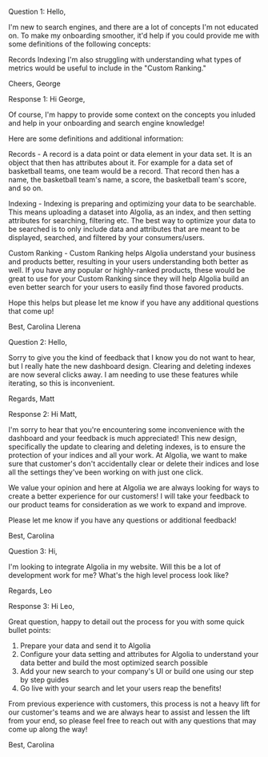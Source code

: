 Question 1: Hello,

I'm new to search engines, and there are a lot of concepts I'm not educated on. To make my onboarding smoother, it'd help if you could provide me with some definitions of the following concepts:

Records
Indexing
I'm also struggling with understanding what types of metrics would be useful to include in the "Custom Ranking."

Cheers, George

Response 1:
Hi George,

Of course, I'm happy to provide some context on the concepts you inluded and help in your onboarding and search engine knowledge! 

Here are some definitions and additional information:

Records - A record is a data point or data element in your data set. It is an object that then has attributes about it. For example for a data set of basketball teams, one team would be a record. That record then has a name, the basketball team's name, a score, the basketball team's score, and so on. 

Indexing - Indexing is preparing and optimizing your data to be searchable. This means uploading a dataset into Algolia, as an index, and then setting attributes for searching, filtering etc. The best way to optimize your data to be searched is to only include data and attributes that are meant to be displayed, searched, and filtered by your consumers/users.

Custom Ranking - Custom Ranking helps Algolia understand your business and products better, resulting in your users understanding both better as well. If you have any popular or highly-ranked products, these would be great to use for your Custom Ranking since they will help Algolia build an even better search for your users to easily find those favored products. 

Hope this helps but please let me know if you have any additional questions that come up!

Best,
Carolina Llerena

Question 2: Hello,

Sorry to give you the kind of feedback that I know you do not want to hear, but I really hate the new dashboard design. Clearing and deleting indexes are now several clicks away. I am needing to use these features while iterating, so this is inconvenient.

Regards, Matt

Response 2:
Hi Matt,

I'm sorry to hear that you're encountering some inconvenience with the dashboard and your feedback is much appreciated! This new design, specifically the update to clearing and deleting indexes, is to ensure the protection of your indices and all your work. At Algolia, we want to make sure that customer's don't accidentally clear or delete their indices and lose all the settings they've been working on with just one click. 

We value your opinion and here at Algolia we are always looking for ways to create a better experience for our customers! I will take your feedback to our product teams for consideration as we work to expand and improve.

Please let me know if you have any questions or additional feedback!

Best,
Carolina

Question 3: Hi,

I'm looking to integrate Algolia in my website. Will this be a lot of development work for me? What's the high level process look like?

Regards, Leo

Response 3:
Hi Leo,

Great question, happy to detail out the process for you with some quick bullet points:

1. Prepare your data and send it to Algolia
2. Configure your data setting and attributes for Algolia to understand your data better and build the most optimized search possible
3. Add your new search to your company's UI or build one using our step by step guides
4. Go live with your search and let your users reap the benefits!

From previous experience with customers, this process is not a heavy lift for our customer's teams and we are always hear to assist and lessen the lift from your end, so please feel free to reach out with any questions that may come up along the way! 

Best,
Carolina


